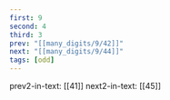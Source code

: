 ```yaml
---
first: 9
second: 4
third: 3
prev: "[[many_digits/9/42]]"
next: "[[many_digits/9/44]]"
tags: [odd]
---
```

prev2-in-text: [[41]]
next2-in-text: [[45]]
